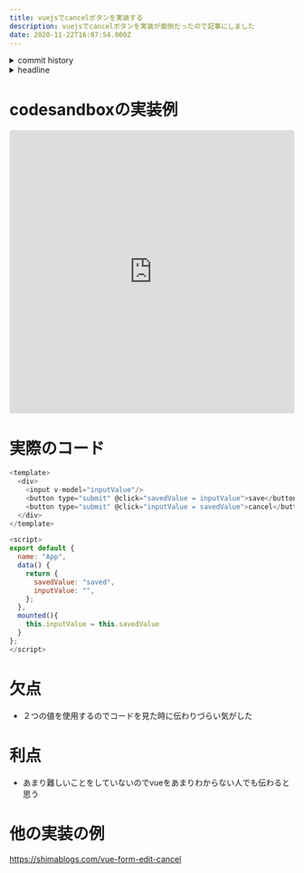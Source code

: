 ```yaml
---
title: vuejsでcancelボタンを実装する
description: vuejsでcancelボタンを実装が面倒だったので記事にしました
date: 2020-11-22T16:07:54.000Z
---
```

<!-- history area start -->
<details><summary>commit history</summary><div><ol>

</ol></div></details>
<!-- history area end -->
<!-- toc area start -->
<details><summary>headline</summary><div>

<!-- toc -->

- [codesandboxの実装例](#codesandbox%E3%81%AE%E5%AE%9F%E8%A3%85%E4%BE%8B)
- [実際のコード](#%E5%AE%9F%E9%9A%9B%E3%81%AE%E3%82%B3%E3%83%BC%E3%83%89)
- [欠点](#%E6%AC%A0%E7%82%B9)
- [利点](#%E5%88%A9%E7%82%B9)
- [他の実装の例](#%E4%BB%96%E3%81%AE%E5%AE%9F%E8%A3%85%E3%81%AE%E4%BE%8B)

<!-- tocstop -->

</div></details>

<!-- toc area end -->

# codesandboxの実装例

<iframe src="https://codesandbox.io/embed/restless-mountain-xqoix?fontsize=14&hidenavigation=1&theme=dark"
     style="width:100%; height:500px; border:0; border-radius: 4px; overflow:hidden;"
     title="cancel button"
     allow="accelerometer; ambient-light-sensor; camera; encrypted-media; geolocation; gyroscope; hid; microphone; midi; payment; usb; vr; xr-spatial-tracking"
     sandbox="allow-forms allow-modals allow-popups allow-presentation allow-same-origin allow-scripts"
></iframe>

# 実際のコード

```javascript
<template>
  <div>
    <input v-model="inputValue"/>
    <button type="submit" @click="savedValue = inputValue">save</button>
    <button type="submit" @click="inputValue = savedValue">cancel</button>
  </div>
</template>

<script>
export default {
  name: "App",
  data() {
    return {
      savedValue: "saved",
      inputValue: "",
    };
  },
  mounted(){
    this.inputValue = this.savedValue
  }
};
</script>

```

# 欠点
- ２つの値を使用するのでコードを見た時に伝わりづらい気がした

# 利点
- あまり難しいことをしていないのでvueをあまりわからない人でも伝わると思う

# 他の実装の例

https://shimablogs.com/vue-form-edit-cancel

